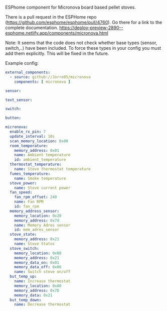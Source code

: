 ESPhome component for Micronova board based pellet stoves. 

There is a pull request in the ESPHome repo (https://github.com/esphome/esphome/pull/4760). Go there for a link to the complete documentation.
https://deploy-preview-2890--esphome.netlify.app/components/micronova.html

Note: It seems that the code does not check whether base types (sensor, switch,..) have been included. To force these types in your config you must add them explicitly. This will be fixed in the future.

Example config:
```yaml
external_components:
  - source: github://Jorre05/micronova
    components: [ micronova ]

sensor:

text_sensor:

switch:

button:

micronova:
  enable_rx_pin: 7
  update_interval: 10s
  scan_memory_location: 0x00
  room_temperature:
    memory_address: 0x01
    name: Ambient temperature
    id: ambient_temperature
  thermostat_temperature:
    name: Stove thermostat temperature
  fumes_temperature:
    name: Smoke temperature
  stove_power:
    name: Stove current power
  fan_speed:
    fan_rpm_offset: 240
    name: Fan RPM
    id: fan_rpm
  memory_address_sensor:
    memory_location: 0x20
    memory_address: 0x7d
    name: Memory Adres sensor
    id: mem_adres_sensor
  stove_state:
    memory_address: 0x21
    name: Stove Status
  stove_switch:
    memory_location: 0x80
    memory_address: 0x21
    memory_data_on: 0x01
    memory_data_off: 0x06
    name: Switch stove on/off
  but_temp_up:
    name: Increase thermostat
    memory_location: 0xA0
    memory_address: 0x7D
    memory_data: 0x21
  but_temp_down:
    name: Decrease thermostat
```
